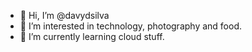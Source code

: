 - 👋 Hi, I’m @davydsilva
- 👀 I’m interested in technology, photography and food.
- 🌱 I’m currently learning cloud stuff.

<!---
davydsilva/davydsilva is a ✨ special ✨ repository because its `README.md` (this file) appears on your GitHub profile.
You can click the Preview link to take a look at your changes.
--->
